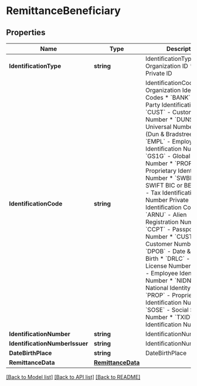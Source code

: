 # RemittanceBeneficiary

## Properties
Name | Type | Description | Notes
------------ | ------------- | ------------- | -------------
**IdentificationType** | **string** | IdentificationType  * &#x60;OI&#x60; - Organization ID * &#x60;PI&#x60; - Private ID  | [optional] 
**IdentificationCode** | **string** | IdentificationCode  Organization Identification Codes  * &#x60;BANK&#x60; - Bank Party Identification * &#x60;CUST&#x60; - Customer Number * &#x60;DUNS&#x60; - Data Universal Number System (Dun &amp; Bradstreet) * &#x60;EMPL&#x60; - Employer Identification Number * &#x60;GS1G&#x60; - Global Location Number * &#x60;PROP&#x60; - Proprietary Identification Number * &#x60;SWBB&#x60; - SWIFT BIC or BEI * &#x60;TXID&#x60; - Tax Identification Number  Private Identification Codes  * &#x60;ARNU&#x60; - Alien Registration Number * &#x60;CCPT&#x60; - Passport Number * &#x60;CUST&#x60; - Customer Number * &#x60;DPOB&#x60; - Date &amp; Place of Birth * &#x60;DRLC&#x60; - Driver’s License Number * &#x60;EMPL&#x60; - Employee Identification Number * &#x60;NIDN&#x60; - National Identity Number * &#x60;PROP&#x60; - Proprietary Identification Number * &#x60;SOSE&#x60; - Social Security Number * &#x60;TXID&#x60; - Tax Identification Number  | [optional] 
**IdentificationNumber** | **string** | IdentificationNumber | [optional] 
**IdentificationNumberIssuer** | **string** | IdentificationNumberIssuer | [optional] 
**DateBirthPlace** | **string** | DateBirthPlace | [optional] 
**RemittanceData** | [**RemittanceData**](RemittanceData.md) |  | [optional] 

[[Back to Model list]](../README.md#documentation-for-models) [[Back to API list]](../README.md#documentation-for-api-endpoints) [[Back to README]](../README.md)


